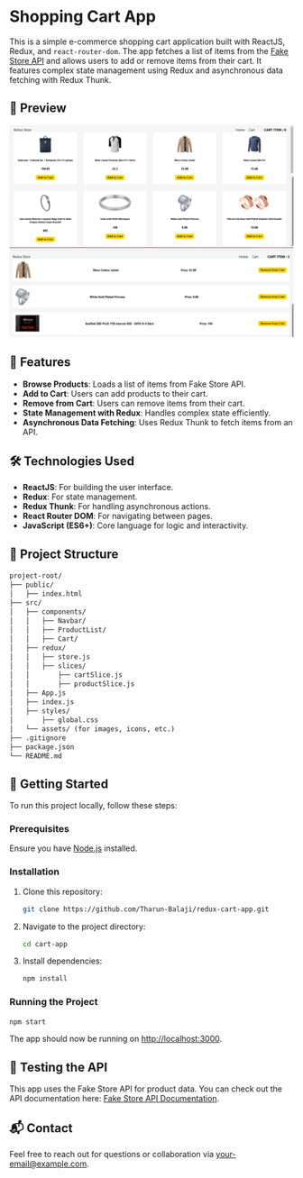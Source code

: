 
# Shopping Cart App

This is a simple e-commerce shopping cart application built with ReactJS, Redux, and `react-router-dom`. The app fetches a list of items from the [Fake Store API](https://fakestoreapi.com/) and allows users to add or remove items from their cart. It features complex state management using Redux and asynchronous data fetching with Redux Thunk.

## 📸 Preview

![home page](image.png)
![key page](image-1.png)

## 🌟 Features

- **Browse Products**: Loads a list of items from Fake Store API.
- **Add to Cart**: Users can add products to their cart.
- **Remove from Cart**: Users can remove items from their cart.
- **State Management with Redux**: Handles complex state efficiently.
- **Asynchronous Data Fetching**: Uses Redux Thunk to fetch items from an API.

## 🛠️ Technologies Used

- **ReactJS**: For building the user interface.
- **Redux**: For state management.
- **Redux Thunk**: For handling asynchronous actions.
- **React Router DOM**: For navigating between pages.
- **JavaScript (ES6+)**: Core language for logic and interactivity.

## 📂 Project Structure

```plaintext
project-root/
├── public/
│   ├── index.html
├── src/
│   ├── components/
│   │   ├── Navbar/
│   │   ├── ProductList/
│   │   ├── Cart/
│   ├── redux/
│   │   ├── store.js
│   │   ├── slices/
│   │       ├── cartSlice.js
│   │       ├── productSlice.js
│   ├── App.js
│   ├── index.js
│   ├── styles/
│       ├── global.css
│   └── assets/ (for images, icons, etc.)
├── .gitignore
├── package.json
└── README.md
```

## 🚀 Getting Started

To run this project locally, follow these steps:

### Prerequisites

Ensure you have [Node.js](https://nodejs.org/) installed.

### Installation

1. Clone this repository:
   ```bash
   git clone https://github.com/Tharun-Balaji/redux-cart-app.git
   ```
2. Navigate to the project directory:
   ```bash
   cd cart-app
   ```
3. Install dependencies:
   ```bash
   npm install
   ```

### Running the Project

```bash
npm start
```

The app should now be running on [http://localhost:3000](http://localhost:3000).

## 🧪 Testing the API

This app uses the Fake Store API for product data. You can check out the API documentation here: [Fake Store API Documentation](https://fakestoreapi.com/docs).

## 📬 Contact

Feel free to reach out for questions or collaboration via [your-email@example.com](mailto:your-email@example.com).

